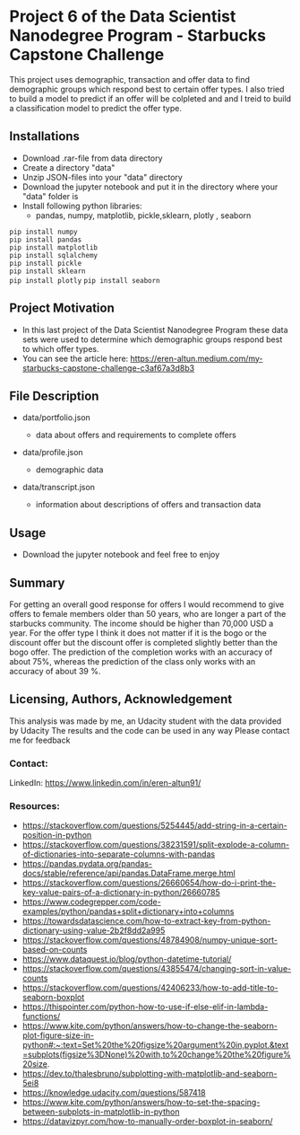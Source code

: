 # Project 6 of the Data Scientist Nanodegree Program - Starbucks Capstone Challenge
This project uses demographic, transaction and offer data to find demographic groups which respond best to certain offer types.
I also tried to build a model to predict if an offer will be colpleted and and I treid to build a classification model to predict the offer type.

## Installations
- Download .rar-file from data directory
- Create a directory "data"
- Unzip JSON-files into your "data" directory
- Download the jupyter notebook and put it in the directory where your "data" folder is 
- Install following python libraries:  
    - pandas, numpy, matplotlib, pickle,sklearn, plotly , seaborn
  
`pip install numpy`  
`pip install pandas`  
`pip install matplotlib`  
`pip install sqlalchemy`  
`pip install pickle`  
`pip install sklearn`  
`pip install plotly`
`pip install seaborn`

## Project Motivation
- In this last project of the Data Scientist Nanodegree Program these data sets were used to determine which demographic groups respond best to which offer types.
- You can see the article here: https://eren-altun.medium.com/my-starbucks-capstone-challenge-c3af67a3d8b3

## File Description  
- data/portfolio.json  
  - data about offers and requirements to complete offers  

- data/profile.json  
  - demographic data

- data/transcript.json  
  - information about descriptions of offers and transaction data 

## Usage
- Download the jupyter notebook and feel free to enjoy

## Summary
For getting an overall good response for offers I would recommend to give offers to female members older than 50 years, who are longer a part of the starbucks community. The income should be higher than 70,000 USD a year. For the offer type I think it does not matter if it is the bogo or the discount offer but the discount offer is completed slightly better than the bogo offer.
The prediction of the completion works with an accuracy of about 75%, whereas the prediction of the class only works with an accuracy of about 39 %.

## Licensing, Authors, Acknowledgement
This analysis was made by me, an Udacity student with the data provided by Udacity
The results and the code can be used in any way
Please contact me for feedback

### Contact:
LinkedIn: https://www.linkedin.com/in/eren-altun91/

### Resources:
- https://stackoverflow.com/questions/5254445/add-string-in-a-certain-position-in-python  
- https://stackoverflow.com/questions/38231591/split-explode-a-column-of-dictionaries-into-separate-columns-with-pandas  
- https://pandas.pydata.org/pandas-docs/stable/reference/api/pandas.DataFrame.merge.html  
- https://stackoverflow.com/questions/26660654/how-do-i-print-the-key-value-pairs-of-a-dictionary-in-python/26660785  
- https://www.codegrepper.com/code-examples/python/pandas+split+dictionary+into+columns  
- https://towardsdatascience.com/how-to-extract-key-from-python-dictionary-using-value-2b2f8dd2a995  
- https://stackoverflow.com/questions/48784908/numpy-unique-sort-based-on-counts  
- https://www.dataquest.io/blog/python-datetime-tutorial/  
- https://stackoverflow.com/questions/43855474/changing-sort-in-value-counts  
- https://stackoverflow.com/questions/42406233/how-to-add-title-to-seaborn-boxplot  
- https://thispointer.com/python-how-to-use-if-else-elif-in-lambda-functions/  
-  https://www.kite.com/python/answers/how-to-change-the-seaborn-plot-figure-size-in-python#:~:text=Set%20the%20figsize%20argument%20in,pyplot.&text=subplots(figsize%3DNone)%20with,to%20change%20the%20figure%20size.
- https://dev.to/thalesbruno/subplotting-with-matplotlib-and-seaborn-5ei8  
- https://knowledge.udacity.com/questions/587418  
- https://www.kite.com/python/answers/how-to-set-the-spacing-between-subplots-in-matplotlib-in-python  
- https://datavizpyr.com/how-to-manually-order-boxplot-in-seaborn/
